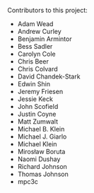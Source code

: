 Contributors to this project:

*  Adam Wead
*  Andrew Curley
*  Benjamin Armintor
*  Bess Sadler
*  Carolyn Cole
*  Chris Beer
*  Chris Colvard
*  David Chandek-Stark
*  Edwin Shin
*  Jeremy Friesen
*  Jessie Keck
*  John Scofield
*  Justin Coyne
*  Matt Zumwalt
*  Michael B. Klein
*  Michael J. Giarlo
*  Michael Klein
*  Mirosław Boruta
*  Naomi Dushay
*  Richard Johnson
*  Thomas Johnson
*  mpc3c

